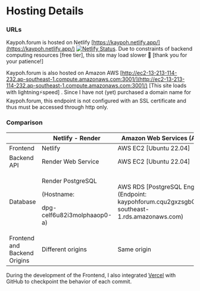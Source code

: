 # Hosting Details

### URLs

Kaypoh.forum is hosted on Netlify [https://kaypoh.netlify.app/](https://kaypoh.netlify.app/) [![Netlify Status](https://api.netlify.com/api/v1/badges/0c4342cd-930d-49a5-b773-de3b193aefd6/deploy-status)](https://app.netlify.com/sites/kaypoh/deploys). Due to constraints of backend computing resources \[free tier], this site may load slower 🐢 \[thank you for your patience!]



Kaypoh.forum is also hosted on Amazon AWS [http://ec2-13-213-114-232.ap-southeast-1.compute.amazonaws.com:3001/](http://ec2-13-213-114-232.ap-southeast-1.compute.amazonaws.com:3001/) \[This site loads with lightning⚡speed] . Since I have not (yet) purchased a domain name for Kaypoh.forum, this endpoint is not configured with an SSL certificate and thus must be accessed through http only.&#x20;



### Comparison

|                              | Netlify - Render                                                             | Amazon Web Services (AWS)                                                                                   |
| ---------------------------- | ---------------------------------------------------------------------------- | ----------------------------------------------------------------------------------------------------------- |
| Frontend                     | Netlify                                                                      | AWS EC2 \[Ubuntu 22.04]                                                                                     |
| Backend API                  | Render Web Service                                                           | AWS EC2 \[Ubuntu 22.04]                                                                                     |
| Database                     | <p>Render PostgreSQL</p><p>(Hostname: </p><p>dpg-celf6u82i3molphaaop0-a)</p> | <p>AWS RDS [PostgreSQL Engine]<br>(Endpoint: kaypohforum.cqu2gxzsgb0o.ap-southeast-1.rds.amazonaws.com)</p> |
| Frontend and Backend Origins | Different origins                                                            | Same origin                                                                                                 |

During the development of the Frontend, I also integrated [Vercel](https://cvwo-winter-assignment-frontend-final-submission.vercel.app/login) with GitHub to checkpoint the behavior of each commit.&#x20;

